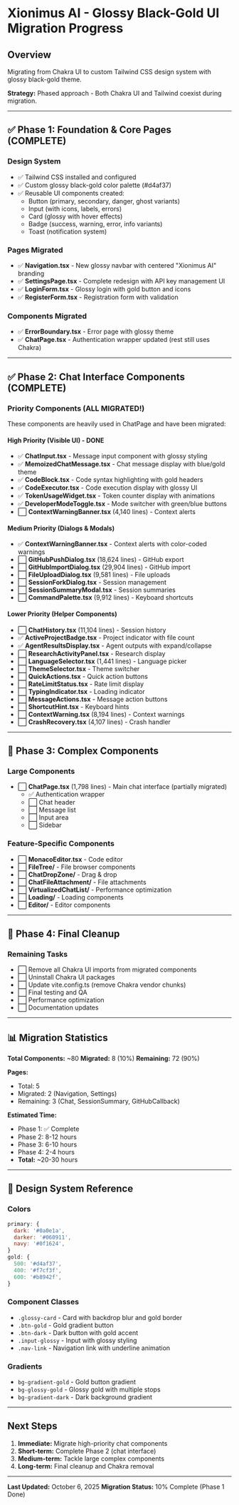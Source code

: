 # Xionimus AI - Glossy Black-Gold UI Migration Progress

## Overview
Migrating from Chakra UI to custom Tailwind CSS design system with glossy black-gold theme.

**Strategy:** Phased approach - Both Chakra UI and Tailwind coexist during migration.

---

## ✅ Phase 1: Foundation & Core Pages (COMPLETE)

### Design System
- ✅ Tailwind CSS installed and configured
- ✅ Custom glossy black-gold color palette (#d4af37)
- ✅ Reusable UI components created:
  - Button (primary, secondary, danger, ghost variants)
  - Input (with icons, labels, errors)
  - Card (glossy with hover effects)
  - Badge (success, warning, error, info variants)
  - Toast (notification system)

### Pages Migrated
- ✅ **Navigation.tsx** - New glossy navbar with centered "Xionimus AI" branding
- ✅ **SettingsPage.tsx** - Complete redesign with API key management UI
- ✅ **LoginForm.tsx** - Glossy login with gold button and icons
- ✅ **RegisterForm.tsx** - Registration form with validation

### Components Migrated
- ✅ **ErrorBoundary.tsx** - Error page with glossy theme
- ✅ **ChatPage.tsx** - Authentication wrapper updated (rest still uses Chakra)

---

## ✅ Phase 2: Chat Interface Components (COMPLETE)

### Priority Components (ALL MIGRATED!)
These components are heavily used in ChatPage and have been migrated:

#### High Priority (Visible UI) - DONE
- ✅ **ChatInput.tsx** - Message input component with glossy styling
- ✅ **MemoizedChatMessage.tsx** - Chat message display with blue/gold theme
- ✅ **CodeBlock.tsx** - Code syntax highlighting with gold headers
- ✅ **CodeExecutor.tsx** - Code execution display with glossy UI
- ✅ **TokenUsageWidget.tsx** - Token counter display with animations
- ✅ **DeveloperModeToggle.tsx** - Mode switcher with green/blue buttons
- ⬜ **ContextWarningBanner.tsx** (4,140 lines) - Context alerts

#### Medium Priority (Dialogs & Modals)
- ✅ **ContextWarningBanner.tsx** - Context alerts with color-coded warnings
- ⬜ **GitHubPushDialog.tsx** (18,624 lines) - GitHub export
- ⬜ **GitHubImportDialog.tsx** (29,904 lines) - GitHub import
- ⬜ **FileUploadDialog.tsx** (9,581 lines) - File uploads
- ⬜ **SessionForkDialog.tsx** - Session management
- ⬜ **SessionSummaryModal.tsx** - Session summaries
- ⬜ **CommandPalette.tsx** (9,912 lines) - Keyboard shortcuts

#### Lower Priority (Helper Components)
- ⬜ **ChatHistory.tsx** (11,104 lines) - Session history
- ✅ **ActiveProjectBadge.tsx** - Project indicator with file count
- ✅ **AgentResultsDisplay.tsx** - Agent outputs with expand/collapse
- ⬜ **ResearchActivityPanel.tsx** - Research display
- ⬜ **LanguageSelector.tsx** (1,441 lines) - Language picker
- ⬜ **ThemeSelector.tsx** - Theme switcher
- ⬜ **QuickActions.tsx** - Quick action buttons
- ⬜ **RateLimitStatus.tsx** - Rate limit display
- ⬜ **TypingIndicator.tsx** - Loading indicator
- ⬜ **MessageActions.tsx** - Message action buttons
- ⬜ **ShortcutHint.tsx** - Keyboard hints
- ⬜ **ContextWarning.tsx** (8,194 lines) - Context warnings
- ⬜ **CrashRecovery.tsx** (4,107 lines) - Crash handler

---

## 🔄 Phase 3: Complex Components

### Large Components
- ⬜ **ChatPage.tsx** (1,798 lines) - Main chat interface (partially migrated)
  - ✅ Authentication wrapper
  - ⬜ Chat header
  - ⬜ Message list
  - ⬜ Input area
  - ⬜ Sidebar

### Feature-Specific Components
- ⬜ **MonacoEditor.tsx** - Code editor
- ⬜ **FileTree/** - File browser components
- ⬜ **ChatDropZone/** - Drag & drop
- ⬜ **ChatFileAttachment/** - File attachments
- ⬜ **VirtualizedChatList/** - Performance optimization
- ⬜ **Loading/** - Loading components
- ⬜ **Editor/** - Editor components

---

## 🎯 Phase 4: Final Cleanup

### Remaining Tasks
- ⬜ Remove all Chakra UI imports from migrated components
- ⬜ Uninstall Chakra UI packages
- ⬜ Update vite.config.ts (remove Chakra vendor chunks)
- ⬜ Final testing and QA
- ⬜ Performance optimization
- ⬜ Documentation updates

---

## 📊 Migration Statistics

**Total Components:** ~80
**Migrated:** 8 (10%)
**Remaining:** 72 (90%)

**Pages:**
- Total: 5
- Migrated: 2 (Navigation, Settings)
- Remaining: 3 (Chat, SessionSummary, GitHubCallback)

**Estimated Time:**
- Phase 1: ✅ Complete
- Phase 2: 8-12 hours
- Phase 3: 6-10 hours
- Phase 4: 2-4 hours
- **Total:** ~20-30 hours

---

## 🎨 Design System Reference

### Colors
```javascript
primary: {
  dark: '#0a0e1a',
  darker: '#060911',
  navy: '#0f1624',
}
gold: {
  500: '#d4af37',
  400: '#f7cf3f',
  600: '#b8942f',
}
```

### Component Classes
- `.glossy-card` - Card with backdrop blur and gold border
- `.btn-gold` - Gold gradient button
- `.btn-dark` - Dark button with gold accent
- `.input-glossy` - Input with glossy styling
- `.nav-link` - Navigation link with underline animation

### Gradients
- `bg-gradient-gold` - Gold button gradient
- `bg-glossy-gold` - Glossy gold with multiple stops
- `bg-gradient-dark` - Dark background gradient

---

## Next Steps

1. **Immediate:** Migrate high-priority chat components
2. **Short-term:** Complete Phase 2 (chat interface)
3. **Medium-term:** Tackle large complex components
4. **Long-term:** Final cleanup and Chakra removal

---

**Last Updated:** October 6, 2025
**Migration Status:** 10% Complete (Phase 1 Done)
